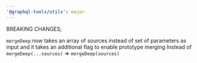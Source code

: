 ```yaml
---
'@graphql-tools/utils': major
---
```


BREAKING CHANGES;

`mergeDeep` now takes an array of sources instead of set of parameters as input and it takes an additional flag to enable prototype merging
Instead of `mergeDeep(...sources)` => `mergeDeep(sources)`
